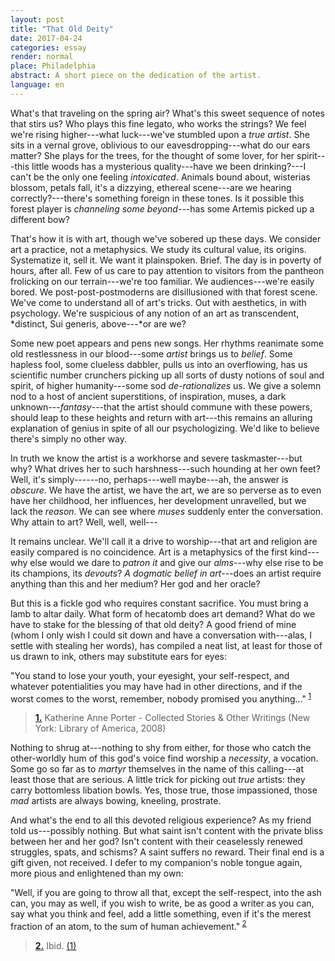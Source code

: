 ```yaml
---
layout: post
title: "That Old Deity"
date: 2017-04-24
categories: essay
render: normal
place: Philadelphia
abstract: A short piece on the dedication of the artist.
language: en
---  
```

What's that traveling on the spring air? What's this sweet sequence of notes that stirs us? Who plays this fine legato, who works the strings? We feel we're rising higher---what luck---we've stumbled upon a *true artist*. She sits in a vernal grove, oblivious to our eavesdropping---what do our ears matter? She plays for the trees, for the thought of some lover, for her spirit---this little woods has a mysterious quality---have we been drinking?---I can't be the only one feeling *intoxicated*. Animals bound about, wisterias blossom, petals fall, it's a dizzying, ethereal scene---are we hearing correctly?---there's something foreign in these tones. Is it possible this forest player is *channeling some beyond*---has some Artemis picked up a different bow?

That's how it is with art, though we've sobered up these days. We consider art a practice, not a metaphysics. We study its cultural value, its origins. Systematize it, sell it. We want it plainspoken. Brief. The day is in poverty of hours, after all. Few of us care to pay attention to visitors from the pantheon frolicking on our terrain---we're too familiar. We audiences---we're easily bored. We post-post-postmoderns are disillusioned with that forest scene. We've come to understand all of art's tricks. Out with aesthetics, in with psychology. We're suspicious of any notion of an art as transcendent, *distinct, Sui generis, above---*or are we?

Some new poet appears and pens new songs. Her rhythms reanimate some old restlessness in our blood---some *artist* brings us to *belief*. Some hapless fool, some clueless dabbler, pulls us into an overflowing, has us scientific number crunchers picking up all sorts of dusty notions of soul and spirit, of higher humanity---some sod *de-rationalizes* us. We give a solemn nod to a host of ancient superstitions, of inspiration, muses, a dark unknown---*fantasy*---that the artist should commune with these powers, should leap to these heights and return with art---this remains an alluring explanation of genius in spite of all our psychologizing. We'd like to believe there's simply no other way. 

In truth we know the artist is a workhorse and severe taskmaster---but why? What drives her to such harshness---such hounding at her own feet? Well, it's simply------no, perhaps---well maybe---ah, the answer is *obscure*. We have the artist, we have the art, we are so perverse as to even have her childhood, her influences, her development unravelled, but we lack the *reason*. We can see where *muses* suddenly enter the conversation. Why attain to art? Well, well, well---

It remains unclear. We'll call it a drive to worship---that art and religion are easily compared is no coincidence. Art is a metaphysics of the first kind---why else would we dare to *patron it* and give our *alms*---why else rise to be its champions, its *devouts*? *A dogmatic belief in art*---does an artist require anything than this and her medium? Her god and her oracle? 

But this is a fickle god who requires constant sacrifice. You must bring a lamb to altar daily. What form of hecatomb does art demand? What do we have to stake for the blessing of that old deity? A good friend of mine (whom I only wish I could sit down and have a conversation with---alas, I settle with stealing her words), has compiled a neat list, at least for those of us drawn to ink, others may substitute ears for eyes: 

<p class="quote" id="q:1">"You stand to lose your youth, your eyesight, your self-respect, and whatever
potentialities you may have had in other directions, and if the worst comes to
the worst, remember, nobody promised you anything..."<sup id ="fnref:1"> <a
href="#fn:1" class="footnote">1</a> </sup></p>

> **<a id="fn:1" href="#q:1">1.</a>** Katherine Anne Porter -  Collected Stories & Other Writings (New York: Library of America, 2008)

Nothing to shrug at---nothing to shy from either, for those who catch the other-worldly hum of this god's voice find worship a *necessity*, a vocation. Some go so far as to *martyr* themselves in the name of this calling---at least those that are serious. A little trick for picking out *true* artists: they carry bottomless libation bowls. Yes, those true, those impassioned, those *mad* artists are always bowing, kneeling, prostrate. 

And what's the end to all this devoted religious experience? As my friend told us---possibly nothing. But what saint isn't content with the private bliss between her and her god? Isn't content with their ceaselessly renewed struggles, spats, and schisms? A saint suffers no reward. Their final end is a gift given, not received. I defer to my companion's noble tongue again, more pious and enlightened than my own:

<p class="quote" id="q:2">"Well, if you are going to throw all that, except the self-respect, into the ash
can, you may as well, if you wish to write, be as good a writer as you can, say
what you think and feel, add a little something, even if it's the merest
fraction of an atom, to the sum of human achievement."<sup id ="fnref:2"> <a
href="#fn:2" class="footnote">2</a> </sup></p>

> **<a id="fn:2" href="#q:2">2.</a>** Ibid. <a href="#q:1">(1)</a>
